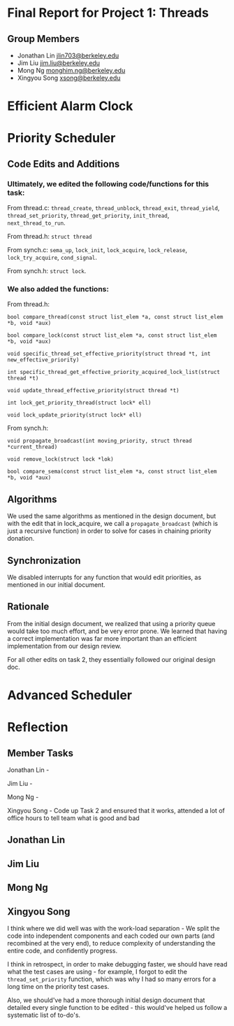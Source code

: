 Final Report for Project 1: Threads
===================================

## Group Members

* Jonathan Lin <jlin703@berkeley.edu>
* Jim Liu <jim.liu@berkeley.edu>
* Mong Ng <monghim.ng@berkeley.edu>
* Xingyou Song <xsong@berkeley.edu>

# Efficient Alarm Clock



# Priority Scheduler 

## Code Edits and Additions 


### Ultimately, we edited the following code/functions for this task: 

From thread.c: `thread_create`, `thread_unblock`, `thread_exit`, `thread_yield`, `thread_set_priority`, `thread_get_priority`, `init_thread`, `next_thread_to_run`. 

From thread.h: `struct thread`

From synch.c: `sema_up`, `lock_init`, `lock_acquire`, `lock_release`, `lock_try_acquire`, `cond_signal`. 

From synch.h: `struct lock`. 

### We also added the functions: 

From thread.h: 

`bool compare_thread(const struct list_elem *a, const struct list_elem *b, void *aux)`

`bool compare_lock(const struct list_elem *a, const struct list_elem *b, void *aux)`

`void specific_thread_set_effective_priority(struct thread *t, int new_effective_priority)`

`int specific_thread_get_effective_priority_acquired_lock_list(struct thread *t)`

`void update_thread_effective_priority(struct thread *t)`

`int lock_get_priority_thread(struct lock* ell)`

`void lock_update_priority(struct lock* ell)`

From synch.h: 


`void propagate_broadcast(int moving_priority, struct thread *current_thread)`

`void remove_lock(struct lock *lok)`

`bool compare_sema(const struct list_elem *a, const struct list_elem *b, void *aux)`





## Algorithms 

We used the same algorithms as mentioned in the design document, but with the edit that in lock_acquire, we call a `propagate_broadcast` (which is just a recursive function) in order to solve for cases in chaining priority donation. 

## Synchronization 
We disabled interrupts for any function that would edit priorities, as mentioned in our initial document. 

## Rationale 
From the initial design document, we realized that using a priority queue would take too much effort, and be very error prone. We learned that having a correct implementation was far more important than an efficient implementation from our design review. 

For all other edits on task 2, they essentially followed our original design doc. 

# Advanced Scheduler 







# Reflection

## Member Tasks



Jonathan Lin -

Jim Liu - 

Mong Ng - 

Xingyou Song - Code up Task 2 and ensured that it works, attended a lot of office hours to tell team what is good and bad

## Jonathan Lin

## Jim Liu 


## Mong Ng



## Xingyou Song
I think where we did well was with the work-load separation - We split the code into independent components and each coded our own parts (and recombined at the very end), to reduce complexity of understanding the entire code, and confidently progress. 

I think in retrospect, in order to make debugging faster, we should have read what the test cases are using - for example, I forgot to edit the `thread_set_priority` function, which was why I had so many errors for a long time on the priority test cases. 

Also, we should've had a more thorough initial design document that detailed every single function to be edited - this would've helped us follow a systematic list of to-do's.
